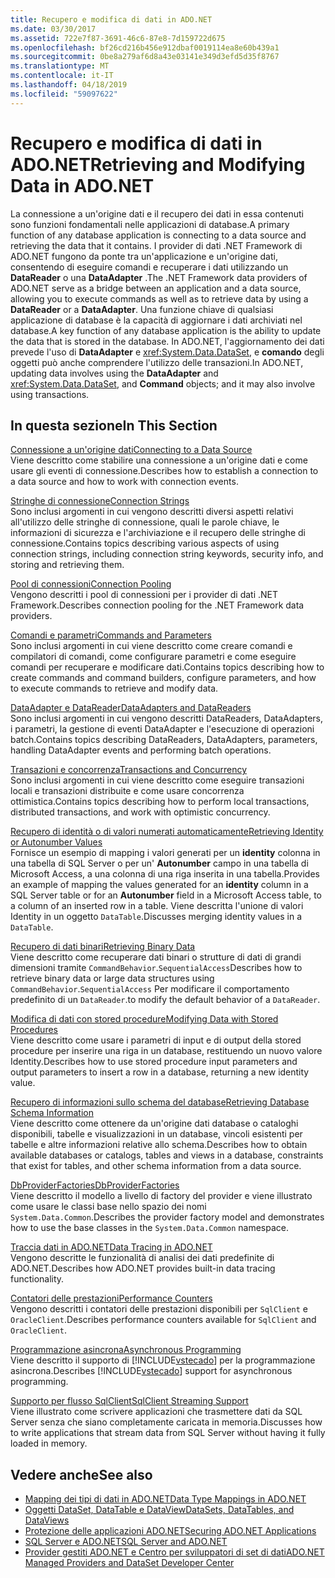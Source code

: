 ```yaml
---
title: Recupero e modifica di dati in ADO.NET
ms.date: 03/30/2017
ms.assetid: 722e7f87-3691-46c6-87e8-7d159722d675
ms.openlocfilehash: bf26cd216b456e912dbaf0019114ea8e60b439a1
ms.sourcegitcommit: 0be8a279af6d8a43e03141e349d3efd5d35f8767
ms.translationtype: MT
ms.contentlocale: it-IT
ms.lasthandoff: 04/18/2019
ms.locfileid: "59097622"
---
```

# <a name="retrieving-and-modifying-data-in-adonet"></a><span data-ttu-id="0a4b9-102">Recupero e modifica di dati in ADO.NET</span><span class="sxs-lookup"><span data-stu-id="0a4b9-102">Retrieving and Modifying Data in ADO.NET</span></span>
<span data-ttu-id="0a4b9-103">La connessione a un'origine dati e il recupero dei dati in essa contenuti sono funzioni fondamentali nelle applicazioni di database.</span><span class="sxs-lookup"><span data-stu-id="0a4b9-103">A primary function of any database application is connecting to a data source and retrieving the data that it contains.</span></span> <span data-ttu-id="0a4b9-104">I provider di dati .NET Framework di ADO.NET fungono da ponte tra un'applicazione e un'origine dati, consentendo di eseguire comandi e recuperare i dati utilizzando un **DataReader** o una **DataAdapter** .</span><span class="sxs-lookup"><span data-stu-id="0a4b9-104">The .NET Framework data providers of ADO.NET serve as a bridge between an application and a data source, allowing you to execute commands as well as to retrieve data by using a **DataReader** or a **DataAdapter**.</span></span> <span data-ttu-id="0a4b9-105">Una funzione chiave di qualsiasi applicazione di database è la capacità di aggiornare i dati archiviati nel database.</span><span class="sxs-lookup"><span data-stu-id="0a4b9-105">A key function of any database application is the ability to update the data that is stored in the database.</span></span> <span data-ttu-id="0a4b9-106">In ADO.NET, l'aggiornamento dei dati prevede l'uso di **DataAdapter** e <xref:System.Data.DataSet>, e **comando** degli oggetti può anche comprendere l'utilizzo delle transazioni.</span><span class="sxs-lookup"><span data-stu-id="0a4b9-106">In ADO.NET, updating data involves using the **DataAdapter** and <xref:System.Data.DataSet>, and **Command** objects; and it may also involve using transactions.</span></span>  
  
## <a name="in-this-section"></a><span data-ttu-id="0a4b9-107">In questa sezione</span><span class="sxs-lookup"><span data-stu-id="0a4b9-107">In This Section</span></span>  
 [<span data-ttu-id="0a4b9-108">Connessione a un'origine dati</span><span class="sxs-lookup"><span data-stu-id="0a4b9-108">Connecting to a Data Source</span></span>](../../../../docs/framework/data/adonet/connecting-to-a-data-source.md)  
 <span data-ttu-id="0a4b9-109">Viene descritto come stabilire una connessione a un'origine dati e come usare gli eventi di connessione.</span><span class="sxs-lookup"><span data-stu-id="0a4b9-109">Describes how to establish a connection to a data source and how to work with connection events.</span></span>  
  
 [<span data-ttu-id="0a4b9-110">Stringhe di connessione</span><span class="sxs-lookup"><span data-stu-id="0a4b9-110">Connection Strings</span></span>](../../../../docs/framework/data/adonet/connection-strings.md)  
 <span data-ttu-id="0a4b9-111">Sono inclusi argomenti in cui vengono descritti diversi aspetti relativi all'utilizzo delle stringhe di connessione, quali le parole chiave, le informazioni di sicurezza e l'archiviazione e il recupero delle stringhe di connessione.</span><span class="sxs-lookup"><span data-stu-id="0a4b9-111">Contains topics describing various aspects of using connection strings, including connection string keywords, security info, and storing and retrieving them.</span></span>  
  
 [<span data-ttu-id="0a4b9-112">Pool di connessioni</span><span class="sxs-lookup"><span data-stu-id="0a4b9-112">Connection Pooling</span></span>](../../../../docs/framework/data/adonet/connection-pooling.md)  
 <span data-ttu-id="0a4b9-113">Vengono descritti i pool di connessioni per i provider di dati .NET Framework.</span><span class="sxs-lookup"><span data-stu-id="0a4b9-113">Describes connection pooling for the .NET Framework data providers.</span></span>  
  
 [<span data-ttu-id="0a4b9-114">Comandi e parametri</span><span class="sxs-lookup"><span data-stu-id="0a4b9-114">Commands and Parameters</span></span>](../../../../docs/framework/data/adonet/commands-and-parameters.md)  
 <span data-ttu-id="0a4b9-115">Sono inclusi argomenti in cui viene descritto come creare comandi e compilatori di comandi, come configurare parametri e come eseguire comandi per recuperare e modificare dati.</span><span class="sxs-lookup"><span data-stu-id="0a4b9-115">Contains topics describing how to create commands and command builders, configure parameters, and how to execute commands to retrieve and modify data.</span></span>  
  
 [<span data-ttu-id="0a4b9-116">DataAdapter e DataReader</span><span class="sxs-lookup"><span data-stu-id="0a4b9-116">DataAdapters and DataReaders</span></span>](../../../../docs/framework/data/adonet/dataadapters-and-datareaders.md)  
 <span data-ttu-id="0a4b9-117">Sono inclusi argomenti in cui vengono descritti DataReaders, DataAdapters, i parametri, la gestione di eventi DataAdapter e l'esecuzione di operazioni batch.</span><span class="sxs-lookup"><span data-stu-id="0a4b9-117">Contains topics describing DataReaders, DataAdapters, parameters, handling DataAdapter events and performing batch operations.</span></span>  
  
 [<span data-ttu-id="0a4b9-118">Transazioni e concorrenza</span><span class="sxs-lookup"><span data-stu-id="0a4b9-118">Transactions and Concurrency</span></span>](../../../../docs/framework/data/adonet/transactions-and-concurrency.md)  
 <span data-ttu-id="0a4b9-119">Sono inclusi argomenti in cui viene descritto come eseguire transazioni locali e transazioni distribuite e come usare concorrenza ottimistica.</span><span class="sxs-lookup"><span data-stu-id="0a4b9-119">Contains topics describing how to perform local transactions, distributed transactions, and work with optimistic concurrency.</span></span>  
  
 [<span data-ttu-id="0a4b9-120">Recupero di identità o di valori numerati automaticamente</span><span class="sxs-lookup"><span data-stu-id="0a4b9-120">Retrieving Identity or Autonumber Values</span></span>](../../../../docs/framework/data/adonet/retrieving-identity-or-autonumber-values.md)  
 <span data-ttu-id="0a4b9-121">Fornisce un esempio di mapping i valori generati per un **identity** colonna in una tabella di SQL Server o per un' **Autonumber** campo in una tabella di Microsoft Access, a una colonna di una riga inserita in una tabella.</span><span class="sxs-lookup"><span data-stu-id="0a4b9-121">Provides an example of mapping the values generated for an **identity** column in a SQL Server table or for an **Autonumber** field in a Microsoft Access table, to a column of an inserted row in a table.</span></span> <span data-ttu-id="0a4b9-122">Viene descritta l'unione di valori Identity in un oggetto `DataTable`.</span><span class="sxs-lookup"><span data-stu-id="0a4b9-122">Discusses merging identity values in a `DataTable`.</span></span>  
  
 [<span data-ttu-id="0a4b9-123">Recupero di dati binari</span><span class="sxs-lookup"><span data-stu-id="0a4b9-123">Retrieving Binary Data</span></span>](../../../../docs/framework/data/adonet/retrieving-binary-data.md)  
 <span data-ttu-id="0a4b9-124">Viene descritto come recuperare dati binari o strutture di dati di grandi dimensioni tramite `CommandBehavior`.`SequentialAccess`</span><span class="sxs-lookup"><span data-stu-id="0a4b9-124">Describes how to retrieve binary data or large data structures using `CommandBehavior`.`SequentialAccess`</span></span> <span data-ttu-id="0a4b9-125">Per modificare il comportamento predefinito di un `DataReader`.</span><span class="sxs-lookup"><span data-stu-id="0a4b9-125">to modify the default behavior of a `DataReader`.</span></span>  
  
 [<span data-ttu-id="0a4b9-126">Modifica di dati con stored procedure</span><span class="sxs-lookup"><span data-stu-id="0a4b9-126">Modifying Data with Stored Procedures</span></span>](../../../../docs/framework/data/adonet/modifying-data-with-stored-procedures.md)  
 <span data-ttu-id="0a4b9-127">Viene descritto come usare i parametri di input e di output della stored procedure per inserire una riga in un database, restituendo un nuovo valore Identity.</span><span class="sxs-lookup"><span data-stu-id="0a4b9-127">Describes how to use stored procedure input parameters and output parameters to insert a row in a database, returning a new identity value.</span></span>  
  
 [<span data-ttu-id="0a4b9-128">Recupero di informazioni sullo schema del database</span><span class="sxs-lookup"><span data-stu-id="0a4b9-128">Retrieving Database Schema Information</span></span>](../../../../docs/framework/data/adonet/retrieving-database-schema-information.md)  
 <span data-ttu-id="0a4b9-129">Viene descritto come ottenere da un'origine dati database o cataloghi disponibili, tabelle e visualizzazioni in un database, vincoli esistenti per tabelle e altre informazioni relative allo schema.</span><span class="sxs-lookup"><span data-stu-id="0a4b9-129">Describes how to obtain available databases or catalogs, tables and views in a database, constraints that exist for tables, and other schema information from a data source.</span></span>  
  
 [<span data-ttu-id="0a4b9-130">DbProviderFactories</span><span class="sxs-lookup"><span data-stu-id="0a4b9-130">DbProviderFactories</span></span>](../../../../docs/framework/data/adonet/dbproviderfactories.md)  
 <span data-ttu-id="0a4b9-131">Viene descritto il modello a livello di factory del provider e viene illustrato come usare le classi base nello spazio dei nomi `System.Data.Common`.</span><span class="sxs-lookup"><span data-stu-id="0a4b9-131">Describes the provider factory model and demonstrates how to use the base classes in the `System.Data.Common` namespace.</span></span>  
  
 [<span data-ttu-id="0a4b9-132">Traccia dati in ADO.NET</span><span class="sxs-lookup"><span data-stu-id="0a4b9-132">Data Tracing in ADO.NET</span></span>](../../../../docs/framework/data/adonet/data-tracing.md)  
 <span data-ttu-id="0a4b9-133">Vengono descritte le funzionalità di analisi dei dati predefinite di ADO.NET.</span><span class="sxs-lookup"><span data-stu-id="0a4b9-133">Describes how ADO.NET provides built-in data tracing functionality.</span></span>  
  
 [<span data-ttu-id="0a4b9-134">Contatori delle prestazioni</span><span class="sxs-lookup"><span data-stu-id="0a4b9-134">Performance Counters</span></span>](../../../../docs/framework/data/adonet/performance-counters.md)  
 <span data-ttu-id="0a4b9-135">Vengono descritti i contatori delle prestazioni disponibili per `SqlClient` e `OracleClient`.</span><span class="sxs-lookup"><span data-stu-id="0a4b9-135">Describes performance counters available for `SqlClient` and `OracleClient`.</span></span>  
  
 [<span data-ttu-id="0a4b9-136">Programmazione asincrona</span><span class="sxs-lookup"><span data-stu-id="0a4b9-136">Asynchronous Programming</span></span>](../../../../docs/framework/data/adonet/asynchronous-programming.md)  
 <span data-ttu-id="0a4b9-137">Viene descritto il supporto di [!INCLUDE[vstecado](../../../../includes/vstecado-md.md)] per la programmazione asincrona.</span><span class="sxs-lookup"><span data-stu-id="0a4b9-137">Describes [!INCLUDE[vstecado](../../../../includes/vstecado-md.md)] support for asynchronous programming.</span></span>  
  
 [<span data-ttu-id="0a4b9-138">Supporto per flusso SqlClient</span><span class="sxs-lookup"><span data-stu-id="0a4b9-138">SqlClient Streaming Support</span></span>](../../../../docs/framework/data/adonet/sqlclient-streaming-support.md)  
 <span data-ttu-id="0a4b9-139">Viene illustrato come scrivere applicazioni che trasmettere dati da SQL Server senza che siano completamente caricata in memoria.</span><span class="sxs-lookup"><span data-stu-id="0a4b9-139">Discusses how to write applications that stream data from SQL Server without having it fully loaded in memory.</span></span>  
  
## <a name="see-also"></a><span data-ttu-id="0a4b9-140">Vedere anche</span><span class="sxs-lookup"><span data-stu-id="0a4b9-140">See also</span></span>

- [<span data-ttu-id="0a4b9-141">Mapping dei tipi di dati in ADO.NET</span><span class="sxs-lookup"><span data-stu-id="0a4b9-141">Data Type Mappings in ADO.NET</span></span>](../../../../docs/framework/data/adonet/data-type-mappings-in-ado-net.md)
- [<span data-ttu-id="0a4b9-142">Oggetti DataSet, DataTable e DataView</span><span class="sxs-lookup"><span data-stu-id="0a4b9-142">DataSets, DataTables, and DataViews</span></span>](../../../../docs/framework/data/adonet/dataset-datatable-dataview/index.md)
- [<span data-ttu-id="0a4b9-143">Protezione delle applicazioni ADO.NET</span><span class="sxs-lookup"><span data-stu-id="0a4b9-143">Securing ADO.NET Applications</span></span>](../../../../docs/framework/data/adonet/securing-ado-net-applications.md)
- [<span data-ttu-id="0a4b9-144">SQL Server e ADO.NET</span><span class="sxs-lookup"><span data-stu-id="0a4b9-144">SQL Server and ADO.NET</span></span>](../../../../docs/framework/data/adonet/sql/index.md)
- [<span data-ttu-id="0a4b9-145">Provider gestiti ADO.NET e Centro per sviluppatori di set di dati</span><span class="sxs-lookup"><span data-stu-id="0a4b9-145">ADO.NET Managed Providers and DataSet Developer Center</span></span>](https://go.microsoft.com/fwlink/?LinkId=217917)
